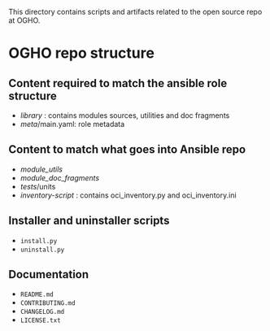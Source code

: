 This directory contains scripts and artifacts related to the open source
repo at OGHO.

# OGHO repo structure
## Content required to match the ansible role structure
- *library* : contains modules sources, utilities and doc fragments
- *meta*/main.yaml: role metadata

## Content to match what goes into Ansible repo
- *module_utils*
- *module_doc_fragments*
- *tests*/units
- *inventory-script* : contains oci_inventory.py and oci_inventory.ini

## Installer and uninstaller scripts
- `install.py`
- `uninstall.py`

## Documentation
- `README.md`
- `CONTRIBUTING.md`
- `CHANGELOG.md`
- `LICENSE.txt`

